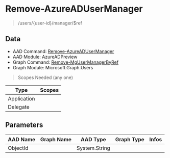# Remove-AzureADUserManager

> /users/{user-id}/manager/$ref

## Data

+ AAD Command: [Remove-AzureADUserManager](https://docs.microsoft.com/en-us/powershell/module/AzureADPreview/Remove-AzureADUserManager)
+ AAD Module: AzureADPreview
+ Graph Command: [Remove-MgUserManagerByRef](https://docs.microsoft.com/en-us/powershell/module/Microsoft.Graph.Users/Remove-MgUserManagerByRef)
+ Graph Module: Microsoft.Graph.Users

> Scopes Needed (any one)

|Type|Scopes|
|---|---|
|Application||
|Delegate||

## Parameters

|AAD Name|Graph Name|AAD Type|Graph Type|Infos|
|---|---|---|---|---|
|ObjectId||System.String|||

